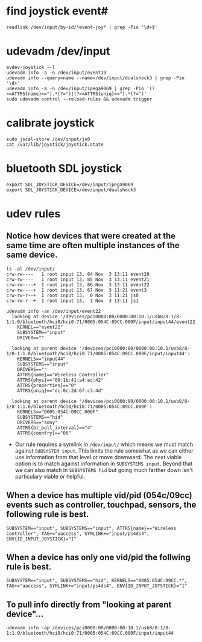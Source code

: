 # find joystick event#

```shell
readlink /dev/input/by-id/*event-joy* | grep -Pio '\d+$'
```

# udevadm /dev/input

```shell
evdev-joystick --l
udevadm info -a -n /dev/input/event19
udevadm info --query=name --name=/dev/input/dualshock3 | grep -Pio '\d+'
udevadm info -a -n /dev/input/ipega9069 | grep -Pio '(?<=ATTRS{name}==").*(?=")|(?<=ATTRS{uniq}==").*(?=")'
sudo udevadm control --reload-rules && udevadm trigger
```

# calibrate joystick

```shell
sudo jscal-store /dev/input/js0
cat /var/lib/joystick/joystick.state
```

# bluetooth SDL joystick

```shell
export SDL_JOYSTICK_DEVICE=/dev/input/ipega9069
export SDL_JOYSTICK_DEVICE=/dev/input/dualshock3
```

# udev rules

## Notice how devices that were created at the same time are often multiple instances of the same device.

```shell
ls -al /dev/input/
crw-rw----   1 root input 13, 84 Nov  3 13:11 event20
crw-rw----   1 root input 13, 85 Nov  3 13:11 event21
crw-rw----+  1 root input 13, 86 Nov  3 13:11 event22
crw-rw----+  1 root input 13, 67 Nov  3 11:21 event3
crw-rw-r--+  1 root input 13,  0 Nov  3 11:21 js0
crw-rw-r--+  1 root input 13,  1 Nov  3 13:11 js1

udevadm info -an /dev/input/event22
  looking at device '/devices/pci0000:00/0000:00:10.1/usb8/8-1/8-1:1.0/bluetooth/hci0/hci0:71/0005:054C:09CC.000F/input/input44/event22':
    KERNEL=="event22"
    SUBSYSTEM=="input"
    DRIVER==""

  looking at parent device '/devices/pci0000:00/0000:00:10.1/usb8/8-1/8-1:1.0/bluetooth/hci0/hci0:71/0005:054C:09CC.000F/input/input44':
    KERNELS=="input44"
    SUBSYSTEMS=="input"
    DRIVERS==""
    ATTRS{name}=="Wireless Controller"
    ATTRS{phys}=="00:1b:41:a4:ec:42"
    ATTRS{properties}=="0"
    ATTRS{uniq}=="dc:0c:2d:6f:c3:4d"

  looking at parent device '/devices/pci0000:00/0000:00:10.1/usb8/8-1/8-1:1.0/bluetooth/hci0/hci0:71/0005:054C:09CC.000F':
    KERNELS=="0005:054C:09CC.000F"
    SUBSYSTEMS=="hid"
    DRIVERS=="sony"
    ATTRS{bt_poll_interval}=="4"
    ATTRS{country}=="00"
```

- Our rule requires a symlink in ```/dev/input/``` which means we must match against ```SUBSYSTEM input```. This limits the rule somewhat as we can either use information from that level or move downward.  The next viable option is to match against information in ```SUBSYSTEMS input```.  Beyond that we can also match in ```SUBSYSTEMS hid``` but going much farther down isn't particulary viable or helpful.

## When a device has multiple vid/pid (054c/09cc) events such as controller, touchpad, sensors, the following rule is best.

```
SUBSYSTEM=="input", SUBSYSTEMS=="input", ATTRS{name}=="Wireless Controller", TAG+="uaccess", SYMLINK+="input/ps4ds4", ENV{ID_INPUT_JOYSTICK}="1"
```


## When a device has only one vid/pid the follwing rule is best.

```
SUBSYSTEM=="input", SUBSYSTEMS=="hid", KERNELS=="0005:054C:09CC.*", TAG+="uaccess", SYMLINK+="input/ps4ds4", ENV{ID_INPUT_JOYSTICK}="1"
```


## To pull info directly from "looking at parent device"...

```shell
udevadm info -ap /devices/pci0000:00/0000:00:10.1/usb8/8-1/8-1:1.0/bluetooth/hci0/hci0:71/0005:054C:09CC.000F/input/input44
```
